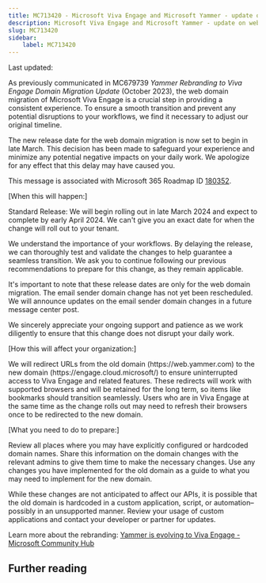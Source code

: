 ```yaml
---
title: MC713420 - Microsoft Viva Engage and Microsoft Yammer - update on web domain migration release date
description: Microsoft Viva Engage and Microsoft Yammer - update on web domain migration release date
slug: MC713420
sidebar:
    label: MC713420
---
```



Last updated: 

<p>As previously communicated in MC679739 <i>Yammer Rebranding to Viva Engage Domain Migration Update</i> (October 2023), the web domain migration of Microsoft Viva Engage is a crucial step in providing a consistent experience. To ensure a smooth transition and prevent any potential disruptions to your workflows, we find it necessary to adjust our original timeline.<br></p><p>The new release date for the web domain migration is now set to begin in late March. This decision has been made to safeguard your experience and minimize any potential negative impacts on your daily work. We apologize for any effect that this delay may have caused you.
</p><p>This message is associated with Microsoft 365 Roadmap ID <a href="https://www.microsoft.com/microsoft-365/roadmap?filters=&amp;searchterms=180352" target="_blank">180352</a>.</p><p>[When this will happen:]<br></p><p>Standard Release: We will begin rolling out in late March 2024 and expect to complete by early April 2024. We can't give you an exact date for when the change will roll out to your tenant.&nbsp;</p><p>We understand the importance of your workflows. By delaying the release, we can thoroughly test and validate the changes to help guarantee a seamless transition. We ask you to continue following our previous recommendations to prepare for this change, as they remain applicable.</p><p>It's important to note that these release dates are only for the web domain migration. The email sender domain change has not yet been rescheduled. We will announce updates on the email sender domain changes in a future message center post.</p><p>We sincerely appreciate your ongoing support and patience as we work diligently to ensure that this change does not disrupt your daily work.</p><p>[How this will affect your organization:]</p><p>We will redirect URLs from the old domain (https://web.yammer.com) to the new domain (https://engage.cloud.microsoft/) to ensure uninterrupted access to Viva Engage and related features. These redirects will work with supported browsers and will be retained for the long term, so items like bookmarks should transition seamlessly. Users who are in Viva Engage at the same time as the change rolls out may need to refresh their browsers once to be redirected to the new domain.&nbsp;</p><p>[What you need to do to prepare:]</p><p>Review all places where you may have explicitly configured or hardcoded domain names. Share this information on the domain changes with the relevant admins to give them time to make the necessary changes. Use any changes you have implemented for the old domain as a guide to what you may need to implement for the new domain.  
</p><p>While these changes are not anticipated to affect our APIs, it is possible that the old domain is hardcoded in a custom application, script, or automation–possibly in an unsupported manner. Review your usage of custom applications and contact your developer or partner for updates.</p><p>Learn more about the rebranding: <a href="https://techcommunity.microsoft.com/t5/viva-engage-blog/yammer-is-evolving-to-viva-engage/ba-p/3738825#:~:text=In%202023%2C%20all%20of%20Yammer%20will%20evolve%20to,will%20be%20updated%20to%20reflect%20Viva%20Engage%20branding" target="_blank">Yammer is evolving to Viva Engage - Microsoft Community Hub</a></p>

## Further reading
